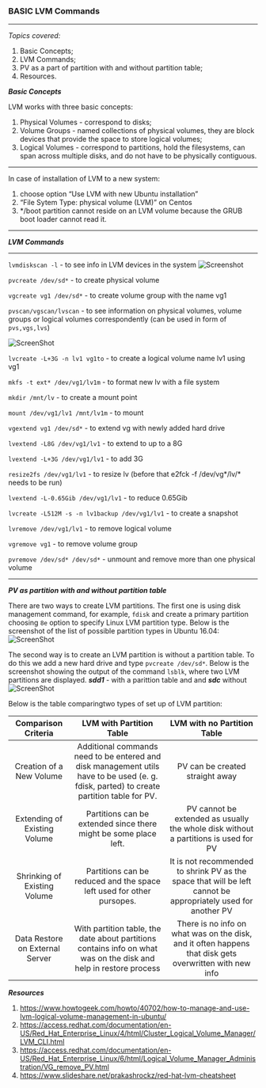 

### **BASIC LVM Commands** ###
-------
*Topics covered:*
1. Basic Concepts;
2. LVM Commands;
2. PV as a part of partition with and without partition table;
3. Resources.


***Basic Concepts***


LVM works with three basic concepts:
1. Physical Volumes - correspond to disks; 
2. Volume Groups - named collections of physical volumes, they are block devices that provide the space to store logical volumes;
3. Logical Volumes - correspond to partitions, hold the filesystems, can span across multiple disks, and do not have to be physically contiguous.

_______________________________________________________________________________________________________________________________________

In case of installation of LVM to a new system:
1. choose option “Use LVM with new Ubuntu installation” 
2. “File Sytem Type: physical volume (LVM)” on Centos 
3. */boot partition cannot reside on an LVM volume because the GRUB boot loader cannot read it.
_______________________________________________________________________________________________________________________________________


***LVM Commands***

______________________________________________________________________________________________________________________________________
```lvmdiskscan -l``` -  to see info in LVM devices in the system ![Screenshot](https://github.com/irynadiudiuk/Linux_Fundamentals/blob/master/LVM/lvm.PNG)


```pvcreate /dev/sd*``` -  to create physical volume

```vgcreate vg1 /dev/sd*``` - to create volume group with the name vg1

```pvscan/vgscan/lvscan``` - to see information on physical volumes, volume groups or logical volumes correspondently (can be used in form of ```pvs,vgs,lvs```)

![ScreenShot](https://github.com/irynadiudiuk/Linux_Fundamentals/blob/master/LVM/vgs.PNG)


```lvcreate -L+3G -n lv1 vg1to``` - to  create a logical volume name lv1 using vg1

```mkfs -t ext* /dev/vg1/lv1m``` - to format new lv with a file system

```mkdir /mnt/lv```  - to create a mount point

```mount /dev/vg1/lv1 /mnt/lv1m``` - to mount

```vgextend vg1 /dev/sd*``` - to extend vg with newly added hard drive

```lvextend -L8G /dev/vg1/lv1``` - to extend to up to a 8G

```lvextend -L+3G /dev/vg1/lv1``` - to add 3G

```resize2fs /dev/vg1/lv1``` - to resize lv (before that e2fck -f /dev/vg*/lv/* needs to be run)

```lvextend -L-0.65Gib /dev/vg1/lv1``` - to reduce 0.65Gib

```lvcreate -L512M -s -n lv1backup /dev/vg1/lv1``` - to create a snapshot

```lvremove /dev/vg1/lv1``` - to remove logical volume

```vgremove vg1``` - to remove volume group

```pvremove /dev/sd* /dev/sd*```  - unmount and remove more than one physical volume


________________________________________________________________________________________________________________________________
 
 ***PV as partition with and without partition table*** 
 
 There are two ways to create LVM partitions. The first one is using disk management command, for example, ```fdisk``` and create a primary partition choosing ```8e``` option to specify Linux LVM partition type.
 Below is the screenshot of the list of possible partition types in Ubuntu 16.04:
 ![ScreenShot](https://github.com/irynadiudiuk/Linux_Fundamentals/blob/master/LVM/8E.PNG)
 
 
The second way is to create an LVM partition is without a partition table. To do this we add a new hard drive and type ```pvcreate /dev/sd*```. Below is the screenshot showing the output of the command ```lsblk```, where two LVM partitions are displayed.
***sdd1*** - with a parittion table and and ***sdc*** without
 ![ScreenShot](https://github.com/irynadiudiuk/Linux_Fundamentals/blob/master/LVM/withwithout.PNG)
 
 Below is the table comparingtwo types of set up of LVM partition:
 
 
| Comparison Criteria | LVM with Partition Table | LVM with no Partition Table |
| :-----------:       |     :-------------:      |     :---------------------: |
| Creation of a New Volume | Additional commands need to be entered and disk management utils have to be used (e. g. fdisk, parted) to create partition table for PV.    | PV can be created straight away  |
| Extending  of Existing Volume  | Partitions can be extended since there might be some place left.   | PV cannot be extended as usually the whole disk without a partitions is used for PV     |
| Shrinking of Existing Volume   | Partitions can be reduced and the space left used for other pursopes.       |  It is not recommended to shrink PV as the space that will be left cannot be appropriately used for another PV   |
| Data Restore on External Server   | With partition table, the date about partitions contains info on what was on the disk and help in restore process       | There is no info on what was on the disk, and it often happens that disk gets overwritten with new info     |

 
 ***Resources***
 
 1. https://www.howtogeek.com/howto/40702/how-to-manage-and-use-lvm-logical-volume-management-in-ubuntu/
 2. https://access.redhat.com/documentation/en-US/Red_Hat_Enterprise_Linux/4/html/Cluster_Logical_Volume_Manager/LVM_CLI.html
 3. https://access.redhat.com/documentation/en-US/Red_Hat_Enterprise_Linux/6/html/Logical_Volume_Manager_Administration/VG_remove_PV.html
 4. https://www.slideshare.net/prakashrockz/red-hat-lvm-cheatsheet
 




